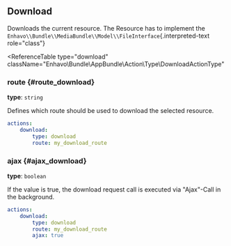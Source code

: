 ## Download

Downloads the current resource. The Resource has to implement the
`Enhavo\\Bundle\\MediaBundle\\Model\\FileInterface`{.interpreted-text
role="class"}

<ReferenceTable
type="download"
className="Enhavo\Bundle\AppBundle\Action\Type\DownloadActionType"
>
<template v-slot:options>
    <ReferenceOption name="route" type="download" :required="true" />
</template>
<template v-slot:inherit>
    <ReferenceOption name="route_parameters" />,
    <ReferenceOption name="label" />,
    <ReferenceOption name="translation_domain" />,
    <ReferenceOption name="hidden" />,
    <ReferenceOption name="permission" />,
    <ReferenceOption name="view_key" />,
    <ReferenceOption name="confirm" />,
    <ReferenceOption name="confirm_message" />,
    <ReferenceOption name="confirm_label_ok" />,
    <ReferenceOption name="confirm_label_cancel" />
</template>
</ReferenceTable>

### route {#route_download}

**type**: `string`

Defines which route should be used to download the selected resource.

``` yaml
actions:
    download:
        type: download
        route: my_download_route
```



### ajax {#ajax_download}

**type**: `boolean`

If the value is true, the download request call is executed via
\"Ajax\"-Call in the background.

``` yaml
actions:
    download:
        type: download
        route: my_download_route
        ajax: true
```
